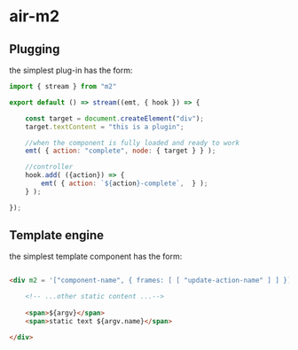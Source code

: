 # air-m2

## Plugging

the simplest plug-in has the form:

```js
import { stream } from "m2"

export default () => stream((emt, { hook }) => {

    const target = document.createElement("div");
    target.textContent = "this is a plugin";

    //when the component is fully loaded and ready to work
    emt( { action: "complete", node: { target } } );

    //controller
    hook.add( ({action}) => {
        emt( { action: `${action}-complete`,  } );
    } );

});
```

## Template engine

the simplest template component has the form:

```html

<div m2 = '["component-name", { frames: [ [ "update-action-name" ] ] }]'>

    <!-- ...other static content ...-->
    
    <span>${argv}</span>
    <span>static text ${argv.name}</span>

</div>

```